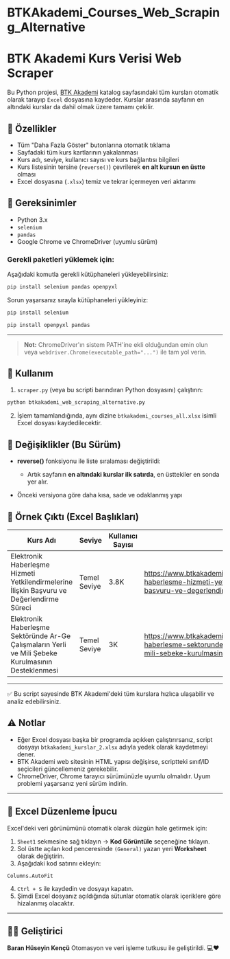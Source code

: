 # BTKAkademi_Courses_Web_Scraping_Alternative
# BTK Akademi Kurs Verisi Web Scraper

Bu Python projesi, [BTK Akademi](https://www.btkakademi.gov.tr/portal/catalog) katalog sayfasındaki tüm kursları otomatik olarak tarayıp `Excel` dosyasına kaydeder. Kurslar arasında sayfanın en altındaki kurslar da dahil olmak üzere tamamı çekilir.

## 🚀 Özellikler

- Tüm "Daha Fazla Göster" butonlarına otomatik tıklama
- Sayfadaki tüm kurs kartlarının yakalanması
- Kurs adı, seviye, kullanıcı sayısı ve kurs bağlantısı bilgileri
- Kurs listesinin tersine (`reverse()`) çevrilerek **en alt kursun en üstte** olması
- Excel dosyasına (`.xlsx`) temiz ve tekrar içermeyen veri aktarımı

## 🔧 Gereksinimler

- Python 3.x
- `selenium`
- `pandas`
- Google Chrome ve ChromeDriver (uyumlu sürüm)

### Gerekli paketleri yüklemek için:

Aşağıdaki komutla gerekli kütüphaneleri yükleyebilirsiniz:

```bash
pip install selenium pandas openpyxl
````

Sorun yaşarsanız sırayla kütüphaneleri yükleyiniz:

```bash
pip install selenium
````

```bash
pip install openpyxl pandas
````

---

> **Not:** ChromeDriver'ın sistem PATH'ine ekli olduğundan emin olun veya `webdriver.Chrome(executable_path="...")` ile tam yol verin.

## 📁 Kullanım

1. `scraper.py` (veya bu scripti barındıran Python dosyasını) çalıştırın:

```bash
python btkakademi_web_scraping_alternative.py
```

2. İşlem tamamlandığında, aynı dizine `btkakademi_courses_all.xlsx` isimli Excel dosyası kaydedilecektir.

## 🔄 Değişiklikler (Bu Sürüm)

* **reverse()** fonksiyonu ile liste sıralaması değiştirildi:

  * Artık sayfanın **en altındaki kurslar ilk satırda**, en üsttekiler en sonda yer alır.
* Önceki versiyona göre daha kısa, sade ve odaklanmış yapı

## 📌 Örnek Çıktı (Excel Başlıkları)

| Kurs Adı                | Seviye      | Kullanıcı Sayısı | Bağlantı     |
| ----------------------- | ----------- | ---------------- | ------------ |
| Elektronik Haberleşme Hizmeti Yetkilendirmelerine İlişkin Başvuru ve Değerlendirme Süreci | Temel Seviye | 3.8K | https://www.btkakademi.gov.tr/portal/course/elektronik-haberlesme-hizmeti-yetkilendirmelerine-iliskin-basvuru-ve-degerlendirme-sureci-1050 |
| Elektronik Haberleşme Sektöründe Ar-Ge Çalışmaların Yerli ve Mili Şebeke Kurulmasının Desteklenmesi | Temel Seviye | 3K | https://www.btkakademi.gov.tr/portal/course/elektronik-haberlesme-sektorunde-ar-ge-calismalarin-yerli-ve-mili-sebeke-kurulmasinin-desteklenmesi-1052) |

---

✅ Bu script sayesinde BTK Akademi'deki tüm kurslara hızlıca ulaşabilir ve analiz edebilirsiniz.

## ⚠️ Notlar

* Eğer Excel dosyası başka bir programda açıkken çalıştırırsanız, script dosyayı `btkakademi_kurslar_2.xlsx` adıyla yedek olarak kaydetmeyi dener.
* BTK Akademi web sitesinin HTML yapısı değişirse, scriptteki sınıf/ID seçicileri güncellemeniz gerekebilir.
* ChromeDriver, Chrome tarayıcı sürümünüzle uyumlu olmalıdır. Uyum problemi yaşarsanız yeni sürüm indirin.

---

## 📌 Excel Düzenleme İpucu

Excel'deki veri görünümünü otomatik olarak düzgün hale getirmek için:

1. `Sheet1` sekmesine sağ tıklayın → **Kod Görüntüle** seçeneğine tıklayın.
2. Sol üstte açılan kod penceresinde `(General)` yazan yeri **Worksheet** olarak değiştirin.
3. Aşağıdaki kod satırını ekleyin:

```vba
Columns.AutoFit
```

4. `Ctrl + S` ile kaydedin ve dosyayı kapatın.
5. Şimdi Excel dosyanız açıldığında sütunlar otomatik olarak içeriklere göre hizalanmış olacaktır.

---

## 👨‍💻 Geliştirici

**Baran Hüseyin Kençü**
Otomasyon ve veri işleme tutkusu ile geliştirildi. 💻❤️
